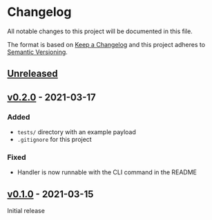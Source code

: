 # Changelog
All notable changes to this project will be documented in this file.

The format is based on [Keep a Changelog](http://keepachangelog.com/en/1.0.0/)
and this project adheres to [Semantic Versioning](http://semver.org/spec/v2.0.0.html).

## [Unreleased]

## [v0.2.0] - 2021-03-17

### Added
- `tests/` directory with an example payload
- `.gitignore` for this project

### Fixed
- Handler is now runnable with the CLI command in the README

## [v0.1.0] - 2021-03-15

Initial release

[Unreleased]: https://github.com/cirrus-geo/cirrus-task-template/compare/v0.2.0...main
[v0.2.0]: https://github.com/cirrus-geo/cirrus-task-template/compare/v0.1.0...v0.2.0
[v0.1.0]: https://github.com/cirrus-geo/cirrus-task-template/tree/v0.1.0
